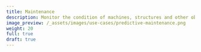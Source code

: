 ```yaml
---
title: Maintenance
description: Monitor the condition of machines, structures and other objects over the long term. Prevent production stoppages, structure collapses and other problems.
image_preview: /_assets/images/use-cases/predictive-maintenance.png
weight: 20
full: true
draft: true
---
```

